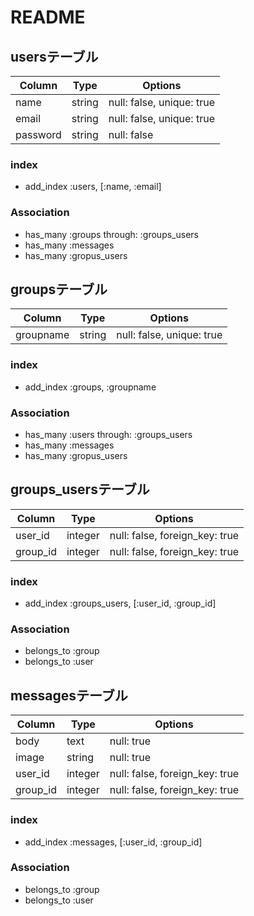 # README

## usersテーブル

|Column|Type|Options|
|------|----|-------|
|name|string|null: false, unique: true|
|email|string|null: false, unique: true|
|password|string|null: false|

### index
- add_index :users, [:name, :email]

### Association
- has_many :groups through: :groups_users
- has_many :messages
- has_many :gropus_users

## groupsテーブル

|Column|Type|Options|
|------|----|-------|
|groupname|string|null: false, unique: true|

### index
- add_index :groups, :groupname

### Association
- has_many :users through: :groups_users
- has_many :messages
- has_many :gropus_users

## groups_usersテーブル

|Column|Type|Options|
|------|----|-------|
|user_id|integer|null: false, foreign_key: true|
|group_id|integer|null: false, foreign_key: true|

### index
- add_index :groups_users, [:user_id, :group_id]

### Association
- belongs_to :group
- belongs_to :user

## messagesテーブル

|Column|Type|Options|
|------|----|-------|
|body|text|null: true|
|image|string|null: true|
|user_id|integer|null: false, foreign_key: true|
|group_id|integer|null: false, foreign_key: true|

### index
- add_index :messages, [:user_id, :group_id]

### Association
- belongs_to :group
- belongs_to :user